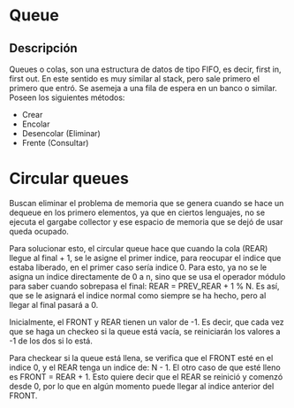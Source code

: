 # Queue

## Descripción

Queues o colas, son una estructura de datos de tipo FIFO, es decir, first in, first out.
En este sentido es muy similar al stack, pero sale primero el primero que entró.
Se asemeja a una fila de espera en un banco o similar.
Poseen los siguientes métodos:
- Crear
- Encolar
- Desencolar (Eliminar)
- Frente (Consultar)

# Circular queues

Buscan eliminar el problema de memoria que se genera cuando se hace un dequeue
en los primero elementos, ya que en ciertos lenguajes, no se ejecuta el gargabe collector y ese
espacio de memoria que se dejó de usar queda ocupado.

Para solucionar esto, el circular queue hace que cuando la cola (REAR) llegue al final + 1,
se le asigne el primer indice, para reocupar el indice que estaba liberado, en el primer caso
sería indice 0.
Para esto, ya no se le asigna un indice directamente de 0 a n, sino que se usa el operador módulo
para saber cuando sobrepasa el final: REAR = PREV_REAR + 1 % N. Es así, que se le asignará
el indice normal como siempre se ha hecho, pero al llegar al final pasará a 0.

Inicialmente, el FRONT y REAR tienen un valor de -1. Es decir, que cada vez que se haga un checkeo si la queue está vacía,
se reiniciarán los valores a -1 de los dos si lo está.

Para checkear si la queue está llena, se verifica que el FRONT esté en el indice 0, y el REAR tenga un indice de: N - 1.
El otro caso de que esté lleno es FRONT = REAR + 1. Esto quiere decir que el REAR se reinició y comenzó desde 0, por lo que en algún
momento puede llegar al indice anterior del FRONT.